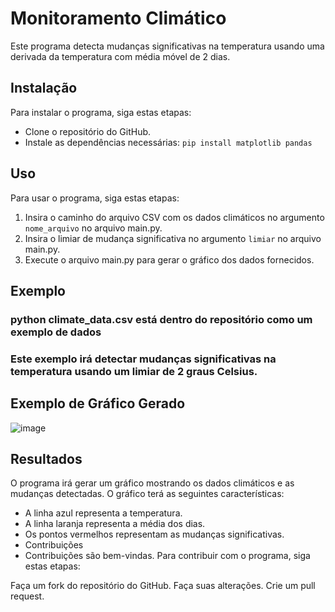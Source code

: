 # Monitoramento Climático

Este programa detecta mudanças significativas na temperatura usando uma derivada da temperatura com média móvel de 2 dias.

## Instalação
Para instalar o programa, siga estas etapas:

- Clone o repositório do GitHub.
- Instale as dependências necessárias:
  `pip install matplotlib pandas`


## Uso

Para usar o programa, siga estas etapas:

1. Insira o caminho do arquivo CSV com os dados climáticos no argumento `nome_arquivo` no arquivo main.py.
2. Insira o limiar de mudança significativa no argumento `limiar` no arquivo main.py.
3. Execute o arquivo main.py para gerar o gráfico dos dados fornecidos.

## Exemplo

### python climate_data.csv está dentro do repositório como um exemplo de dados

### Este exemplo irá detectar mudanças significativas na temperatura usando um limiar de 2 graus Celsius.

## Exemplo de Gráfico Gerado

![image](https://github.com/PedroSmaxY/MonitoramentoClimatico/assets/127573080/276c5ec3-4341-4eec-9d23-3aa6db22a762)

## Resultados
O programa irá gerar um gráfico mostrando os dados climáticos e as mudanças detectadas. O gráfico terá as seguintes características:

- A linha azul representa a temperatura.
- A linha laranja representa a média dos dias.
- Os pontos vermelhos representam as mudanças significativas.
- Contribuições
- Contribuições são bem-vindas. Para contribuir com o programa, siga estas etapas:

Faça um fork do repositório do GitHub.
Faça suas alterações.
Crie um pull request.
